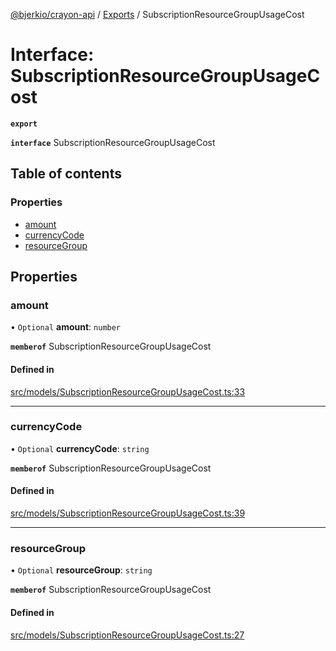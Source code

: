 [@bjerkio/crayon-api](../README.md) / [Exports](../modules.md) / SubscriptionResourceGroupUsageCost

# Interface: SubscriptionResourceGroupUsageCost

**`export`**

**`interface`** SubscriptionResourceGroupUsageCost

## Table of contents

### Properties

- [amount](SubscriptionResourceGroupUsageCost.md#amount)
- [currencyCode](SubscriptionResourceGroupUsageCost.md#currencycode)
- [resourceGroup](SubscriptionResourceGroupUsageCost.md#resourcegroup)

## Properties

### amount

• `Optional` **amount**: `number`

**`memberof`** SubscriptionResourceGroupUsageCost

#### Defined in

[src/models/SubscriptionResourceGroupUsageCost.ts:33](https://github.com/bjerkio/crayon-api-js/blob/22cd66d/src/models/SubscriptionResourceGroupUsageCost.ts#L33)

___

### currencyCode

• `Optional` **currencyCode**: `string`

**`memberof`** SubscriptionResourceGroupUsageCost

#### Defined in

[src/models/SubscriptionResourceGroupUsageCost.ts:39](https://github.com/bjerkio/crayon-api-js/blob/22cd66d/src/models/SubscriptionResourceGroupUsageCost.ts#L39)

___

### resourceGroup

• `Optional` **resourceGroup**: `string`

**`memberof`** SubscriptionResourceGroupUsageCost

#### Defined in

[src/models/SubscriptionResourceGroupUsageCost.ts:27](https://github.com/bjerkio/crayon-api-js/blob/22cd66d/src/models/SubscriptionResourceGroupUsageCost.ts#L27)
